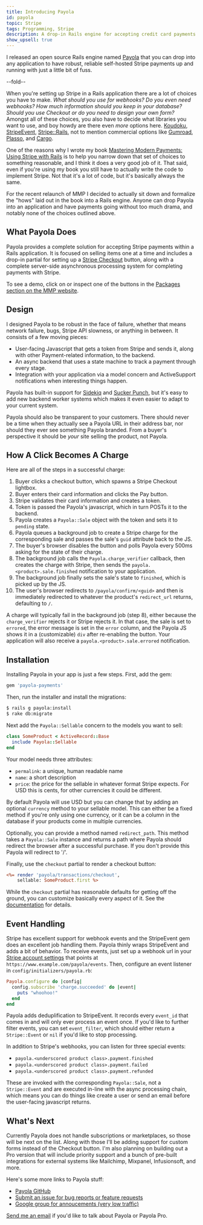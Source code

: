 ```yaml
---
title: Introducing Payola
id: payola
topic: Stripe
tags: Programming, Stripe
description: A drop-in Rails engine for accepting credit card payments with Stripe
show_upsell: true
---
```


I released an open source Rails engine named [Payola](http://www.payola.io) that you can drop into any application to have robust, reliable self-hosted Stripe payments up and running with just a little bit of fuss.

--fold--

When you're setting up Stripe in a Rails application there are a lot of choices you have to make. *What should you use for webhooks? Do you even need webhooks? How much information should you keep in your database? Should you use Checkout or do you need to design your own form?* Amongst all of these choices, you also have to decide what libraries you want to use, and boy howdy are there even *more* options here. [Koudoku](http://koudoku.org), [StripeEvent](https://github.com/integrallis/stripe_event), [Stripe::Rails](https://github.com/thefrontside/stripe-rails), not to mention commercial options like [Gumroad](https://gumroad.com), [Plasso](https://plasso.co), and [Cargo](http://cargocollective.com).

One of the reasons why I wrote my book [Mastering Modern Payments: Using Stripe with Rails](https://www.masteringmodernpayments.com) is to help you narrow down that set of choices to something reasonable, and I think it does a very good job of it. That said, even if you're using my book you still have to actually write the code to implement Stripe. Not that it's a lot of code, but it's basically always the same.

For the recent relaunch of MMP I decided to actually sit down and formalize the "hows" laid out in the book into a Rails engine. Anyone can drop Payola into an application and have payments going without too much drama, and notably none of the choices outlined above.

## What Payola Does

Payola provides a complete solution for accepting Stripe payments within a Rails application. It is focused on selling items one at a time and includes a drop-in partial for setting up a [Stripe Checkout](https://stripe.com/checkout) button, along with a complete server-side asynchronous processing system for completing payments with Stripe.

To see a demo, click on or inspect one of the buttons in the [Packages section on the MMP website](https://www.masteringmodernpayments.com).

## Design

I designed Payola to be robust in the face of failure, whether that means network failure, bugs, Stripe API slowness, or anything in between. It consists of a few moving pieces:

* User-facing Javascript that gets a token from Stripe and sends it, along with other Payment-related information, to the backend.
* An async backend that uses a state machine to track a payment through every stage.
* Integration with your application via a model concern and ActiveSupport notifications when interesting things happen.

Payola has built-in support for [Sidekiq](https://sidekiq.org) and [Sucker Punch](https://github.com/brandonhilkert/sucker_punch), but it's easy to add new backend worker systems which makes it even easier to adapt to your current system.

Payola should also be transparent to your customers. There should never be a time when they actually see a Payola URL in their address bar, nor should they ever see something Payola branded. From a buyer's perspective it should be *your* site selling the product, not Payola.

## How A Click Becomes A Charge

Here are all of the steps in a successful charge:

1. Buyer clicks a checkout button, which spawns a Stripe Checkout lightbox.
2. Buyer enters their card information and clicks the Pay button.
3. Stripe validates their card information and creates a token.
4. Token is passed the Payola's javascript, which in turn POSTs it to the backend.
5. Payola creates a `Payola::Sale` object with the token and sets it to `pending` state.
6. Payola queues a background job to create a Stripe charge for the corresponding sale and passes the sale's `guid` attribute back to the JS.
7. The buyer's browser disables the button and polls Payola every 500ms asking for the state of their charge.
8. The background job calls the `Payola.charge_verifier` callback, then creates the charge with Stripe, then sends the `payola.<product>.sale.finished` notification to your application.
9. The background job finally sets the sale's state to `finished`, which is picked up by the JS.
10. The user's browser redirects to `/payola/confirm/<guid>` and then is immediately redirected to whatever the product's `redirect_url` returns, defaulting to `/`.

A charge will typically fail in the background job (step 8), either because the `charge_verifier` rejects it or Stripe rejects it. In that case, the sale is set to `errored`, the error message is set in the `error` column, and the Payola JS shows it in a (customizable) `div` after re-enabling the button. Your application will also receive a `payola.<product>.sale.errored` notification.

## Installation

Installing Payola in your app is just a few steps. First, add the gem:

```ruby
gem 'payola-payments'
```

Then, run the installer and install the migrations:

```bash
$ rails g payola:install
$ rake db:migrate
```

Next add the `Payola::Sellable` concern to the models you want to sell:

```ruby
class SomeProduct < ActiveRecord::Base
  include Payola::Sellable
end
```

Your model needs three attributes:

* `permalink`: a unique, human readable name
* `name`: a short description
* `price`: the price for the sellable in whatever format Stripe expects. For USD this is cents, for other currencies it could be different.

By default Payola will use USD but you can change that by adding an optional `currency` method to your sellable model. This can either be a fixed method if you're only using one currency, or it can be a column in the database if your products come in multiple currencies.

Optionally, you can provide a method named `redirect_path`. This method takes a `Payola::Sale` instance and returns a path where Payola should redirect the browser after a successful purchase. If you don't provide this Payola will redirect to '/'.

Finally, use the `checkout` partial to render a checkout button:

```rhtml
<%= render 'payola/transactions/checkout',
    sellable: SomeProduct.first %>
```

While the `checkout` partial has reasonable defaults for getting off the ground, you can customize basically every aspect of it. See the [documentation](https://github.com/peterkeen/payola#checkout-button) for details.

## Event Handling

Stripe has excellent support for webhook events and the StripeEvent gem does an excellent job handling them. Payola thinly wraps StripeEvent and adds a bit of behavior. To receive events, just set up a webhook url in your [Stripe account settings](https://dashboard.stripe.com/account/webhooks) that points at `https://www.example.com/payola/events`. Then, configure an event listener in `config/initializers/payola.rb`:

```ruby
Payola.configure do |config|
  config.subscribe 'charge.succeeded' do |event|
    puts "whoohoo!"
  end
end
```

Payola adds deduplification to StripeEvent. It records every `event_id` that comes in and will only ever process an event once. If you'd like to further filter events, you can set `event_filter`, which should either return a `Stripe::Event` or `nil` if you'd like to stop processing.

In addition to Stripe's webhooks, you can listen for three special events:

* `payola.<underscored product class>.payment.finished`
* `payola.<underscored product class>.payment.failed`
* `payola.<underscored product class>.payment.refunded`

These are invoked with the corresponding `Payola::Sale`, not a `Stripe::Event` and are executed in-line with the async processing chain, which means you can do things like create a user or send an email before the user-facing javascript returns.

## What's Next

Currently Payola does not handle subscriptions or marketplaces, so those will be next on the list. Along with those I'll be adding support for custom forms instead of the Checkout button. I'm also planning on building out a Pro version that will include priority support and a bunch of pre-built integrations for external systems like Mailchimp, Mixpanel, Infusionsoft, and more.

Here's some more links to Payola stuff:

* [Payola GitHub](https://github.com/peterkeen/payola)
* [Submit an issue for bug reports or feature requests](https://github.com/peterkeen/payola/issues)
* [Google group for annoucements (very low traffic)](https://groups.google.com/forum/#!forum/payola-payments)

[Send me an email](mailto:hi@petekeen.net?subject=Payola) if you'd like to talk about Payola or Payola Pro.
